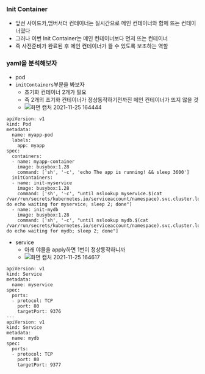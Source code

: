 ### Init Container
- 앞선 사이드카,앰버서더 컨테이너는 실시간으로 메인 컨테이너와 함께 뜨는 컨테이너였다
- 그러나 이번 Init Container는 메인 컨테이너보다 먼저 뜨는 컨테이너
- 즉 사전준비가 완료된 후 메인 컨테이너가 뜰 수 있도록 보조하는 역할

### yaml을 분석해보자
- pod
- `initContainers`부분을 봐보자
   - 초기화 컨테이너 2개가 필요
   - 즉 2개의 초기화 컨테이너가 정상동작하기전까진 메인 컨테이너가 뜨지 않을 것
   - ![화면 캡처 2021-11-25 164444](https://user-images.githubusercontent.com/62214428/143400228-6732ba1d-8a51-4c29-8db6-957abd92fdd8.png)
```
apiVersion: v1
kind: Pod
metadata:
  name: myapp-pod
  labels:
    app: myapp
spec:
  containers:
  - name: myapp-container
    image: busybox:1.28
    command: ['sh', '-c', 'echo The app is running! && sleep 3600']
  initContainers:
  - name: init-myservice
    image: busybox:1.28
    command: ['sh', '-c', "until nslookup myservice.$(cat /var/run/secrets/kubernetes.io/serviceaccount/namespace).svc.cluster.local; do echo waiting for myservice; sleep 2; done"]
  - name: init-mydb
    image: busybox:1.28
    command: ['sh', '-c', "until nslookup mydb.$(cat /var/run/secrets/kubernetes.io/serviceaccount/namespace).svc.cluster.local; do echo waiting for mydb; sleep 2; done"]
```

- service
  - 아래 야믈을 apply하면 1번이 정상동작하니까
  - ![화면 캡처 2021-11-25 164617](https://user-images.githubusercontent.com/62214428/143400583-6f532d06-1761-4a50-a5f2-6911238ca994.png)
```
apiVersion: v1
kind: Service
metadata:
  name: myservice
spec:
  ports:
  - protocol: TCP
    port: 80
    targetPort: 9376
---
apiVersion: v1
kind: Service
metadata:
  name: mydb
spec:
  ports:
  - protocol: TCP
    port: 80
    targetPort: 9377
```













